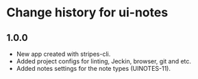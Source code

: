 # Change history for ui-notes

## 1.0.0

* New app created with stripes-cli.
* Added project configs for linting, Jeckin, browser, git and etc.
* Added notes settings for the note types (UINOTES-11).
